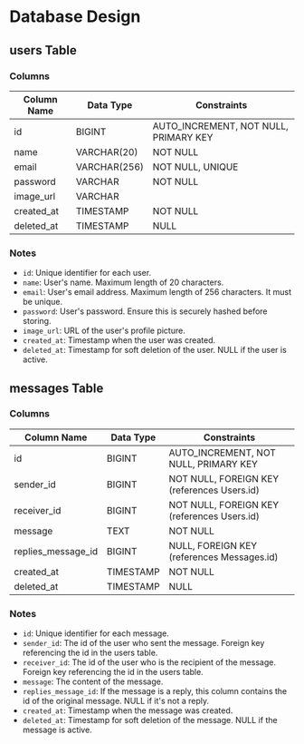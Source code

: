 # Database Design

## users Table

### Columns

| Column Name | Data Type | Constraints |
| ----------- | --------- | ----------- |
| id          | BIGINT    | AUTO_INCREMENT, NOT NULL, PRIMARY KEY |
| name        | VARCHAR(20) | NOT NULL |
| email       | VARCHAR(256) | NOT NULL, UNIQUE |
| password    | VARCHAR   | NOT NULL |
| image_url   | VARCHAR   |
| created_at  | TIMESTAMP | NOT NULL |
| deleted_at  | TIMESTAMP | NULL |

### Notes
- `id`: Unique identifier for each user.
- `name`: User's name. Maximum length of 20 characters.
- `email`: User's email address. Maximum length of 256 characters. It must be unique.
- `password`: User's password. Ensure this is securely hashed before storing.
- `image_url`: URL of the user's profile picture.
- `created_at`: Timestamp when the user was created.
- `deleted_at`: Timestamp for soft deletion of the user. NULL if the user is active.

## messages Table

### Columns

| Column Name       | Data Type | Constraints |
| ----------------- | --------- | ----------- |
| id                | BIGINT    | AUTO_INCREMENT, NOT NULL, PRIMARY KEY |
| sender_id         | BIGINT    | NOT NULL, FOREIGN KEY (references Users.id) |
| receiver_id       | BIGINT    | NOT NULL, FOREIGN KEY (references Users.id) |
| message           | TEXT      | NOT NULL |
| replies_message_id| BIGINT    | NULL, FOREIGN KEY (references Messages.id) |
| created_at        | TIMESTAMP | NOT NULL |
| deleted_at        | TIMESTAMP | NULL |

### Notes
- `id`: Unique identifier for each message.
- `sender_id`: The id of the user who sent the message. Foreign key referencing the id in the users table.
- `receiver_id`: The id of the user who is the recipient of the message. Foreign key referencing the id in the users table.
- `message`: The content of the message.
- `replies_message_id`: If the message is a reply, this column contains the id of the original message. NULL if it's not a reply.
- `created_at`: Timestamp when the message was created.
- `deleted_at`: Timestamp for soft deletion of the message. NULL if the message is active.
